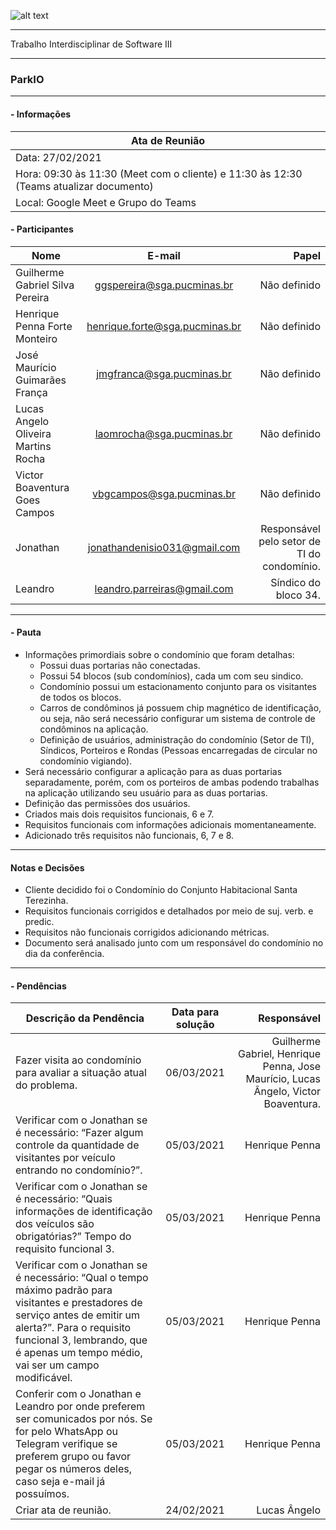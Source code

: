 ![alt text](https://i.imgur.com/4B1IxdA.png "Logo Puc")

***

Trabalho Interdisciplinar de Software III

------
### ParkIO

___


####  - Informações
| Ata de Reunião          |
| -------------           |
| Data: 27/02/2021        |
| Hora: 09:30 às 11:30 (Meet com o cliente) e 11:30 às 12:30 (Teams atualizar documento)    |
| Local: Google Meet e Grupo do Teams   |

#### - Participantes
| Nome                                 | E-mail                          | Papel            |
| -------------                        | :-------------:                 | -----:           |
| Guilherme Gabriel Silva Pereira      | ggspereira@sga.pucminas.br      | Não definido     |
| Henrique Penna Forte Monteiro        | henrique.forte@sga.pucminas.br  | Não definido     |
| José Maurício Guimarães França       | jmgfranca@sga.pucminas.br       | Não definido     |
| Lucas Angelo Oliveira Martins Rocha  | laomrocha@sga.pucminas.br       | Não definido     |
| Victor Boaventura Goes Campos        | vbgcampos@sga.pucminas.br       | Não definido     |
| Jonathan                             | jonathandenisio031@gmail.com    | Responsável pelo setor de TI do condomínio.        |
| Leandro                              | leandro.parreiras@gmail.com      | Síndico do bloco 34.        |

___

#### - Pauta

- Informações primordiais sobre o condomínio que foram detalhas: 
    - Possui duas portarias não conectadas. 
    - Possui 54 blocos (sub condomínios), cada um com seu sindico. 
    - Condomínio possui um estacionamento conjunto para os visitantes de todos os blocos. 
    - Carros de condôminos já possuem chip magnético de identificação, ou seja, não será necessário configurar um sistema de controle de condôminos na aplicação. 
    - Definição de usuários, administração do condomínio (Setor de TI), Síndicos, Porteiros e Rondas (Pessoas encarregadas de circular no condomínio vigiando). 
- Será necessário configurar a aplicação para as duas portarias separadamente, porém, com os porteiros de ambas podendo trabalhas na aplicação utilizando seu usuário para as duas portarias. 
- Definição das permissões dos usuários. 
- Criados mais dois requisitos funcionais, 6 e 7. 
- Requisitos funcionais com informações adicionais momentaneamente. 
- Adicionado três requisitos não funcionais, 6, 7 e 8. 

___

#### Notas e Decisões

- Cliente decidido foi o Condomínio do Conjunto Habitacional Santa Terezinha.
- Requisitos funcionais corrigidos e detalhados por meio de suj. verb. e predic.
- Requisitos não funcionais corrigidos adicionando métricas.
- Documento será analisado junto com um responsável do condomínio no dia da conferência.

___

#### - Pendências

| Descrição da Pendência               | Data para solução               | Responsável          |
| -------------                        | :-------------:                 | -----:               |
| Fazer visita ao condomínio para avaliar a situação atual do problema.                  | 06/03/2021                      | Guilherme Gabriel, Henrique Penna, Jose Maurício, Lucas Ângelo, Victor Boaventura.         |
| Verificar com o Jonathan se é necessário: “Fazer algum controle da quantidade de visitantes por veículo entrando no condomínio?”.                  | 05/03/2021                      | Henrique Penna        |
| Verificar com o Jonathan se é necessário: “Quais informações de identificação dos veículos são obrigatórias?” Tempo do requisito funcional 3.                  | 05/03/2021                      | Henrique Penna        |
| Verificar com o Jonathan se é necessário: “Qual o tempo máximo padrão para visitantes e prestadores de serviço antes de emitir um alerta?”. Para o requisito funcional 3, lembrando, que é apenas um tempo médio, vai ser um campo modificável.                  | 05/03/2021                      | Henrique Penna        |
| Conferir com o Jonathan e Leandro por onde preferem ser comunicados por nós. Se for pelo WhatsApp ou Telegram verifique se preferem grupo ou favor pegar os números deles, caso seja e-mail já possuímos.                  | 05/03/2021                      | Henrique Penna        |
| Criar ata de reunião.                 | 24/02/2021                      | Lucas Ângelo         |
